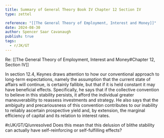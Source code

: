 ```yaml
---
title: Summary of General Theory Book IV Chapter 12 Section IV
type: zettel

reference: "[[The General Theory of Employment, Interest and Money]]"
date: 2024-08-30
author: Spencer Saar Cavanaugh
publish: true
tags:
  - r/JK/GT
---
```


Re: [[The General Theory of Employment, Interest and Money#Chapter 12, Section IV]]

In section 12.4, Keynes draws attention to how our conventional approach to long-term expectations, namely the assumption that the current state of affairs will continue, is certainly fallible, but that if it is held constant it may have beneficial effects. Specifically, he says that if the collective convention to believe in this stability persists, it afford the individual greater maneuverability to reassess investments and strategy. He also says that the ambiguity and precariousness of this convention contributes to our inability to reliably ascertain prospective yield and, by extension, the marginal efficiency of capital and its relation to interest rates.

#r/JK/GT/Q/unresolved Does this mean that this delusion of blithe stability can actually have self-reinforcing or self-fulfilling effects?
